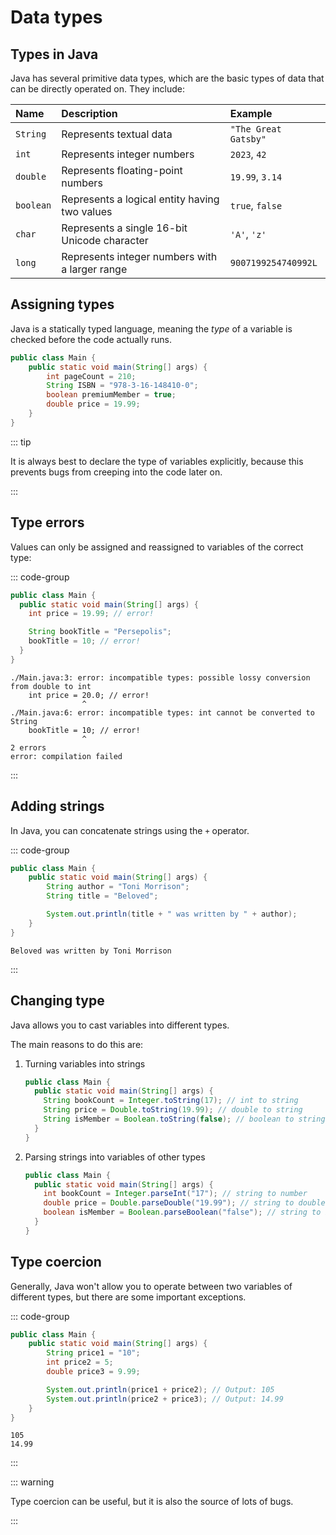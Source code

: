 # Data types

## Types in Java

Java has several primitive data types, which are the basic types of data that
can be directly operated on. They include:

| Name      | Description                                    | Example              |
| :-------- | :--------------------------------------------- | :------------------- |
| `String`  | Represents textual data                        | `"The Great Gatsby"` |
| `int`     | Represents integer numbers                     | `2023`, `42`         |
| `double`  | Represents floating-point numbers              | `19.99`, `3.14`      |
| `boolean` | Represents a logical entity having two values  | `true`, `false`      |
| `char`    | Represents a single 16-bit Unicode character   | `'A'`, `'z'`         |
| `long`    | Represents integer numbers with a larger range | `9007199254740992L`  |

## Assigning types

Java is a statically typed language, meaning the _type_ of a variable is checked
before the code actually runs.

```java
public class Main {
    public static void main(String[] args) {
        int pageCount = 210;
        String ISBN = "978-3-16-148410-0";
        boolean premiumMember = true;
        double price = 19.99;
    }
}
```

::: tip

It is always best to declare the type of variables explicitly, because this
prevents bugs from creeping into the code later on.

:::

## Type errors

Values can only be assigned and reassigned to variables of the correct type:

::: code-group

```java
public class Main {
  public static void main(String[] args) {
    int price = 19.99; // error!

    String bookTitle = "Persepolis";
    bookTitle = 10; // error!
  }
}
```

```[output]
./Main.java:3: error: incompatible types: possible lossy conversion from double to int
    int price = 20.0; // error!
                ^
./Main.java:6: error: incompatible types: int cannot be converted to String
    bookTitle = 10; // error!
                ^
2 errors
error: compilation failed
```

:::

## Adding strings

In Java, you can concatenate strings using the `+` operator.

::: code-group

```java
public class Main {
    public static void main(String[] args) {
        String author = "Toni Morrison";
        String title = "Beloved";

        System.out.println(title + " was written by " + author);
    }
}
```

```[output]
Beloved was written by Toni Morrison
```

:::

## Changing type

Java allows you to cast variables into different types.

The main reasons to do this are:

1. Turning variables into strings

   ```java
   public class Main {
     public static void main(String[] args) {
       String bookCount = Integer.toString(17); // int to string
       String price = Double.toString(19.99); // double to string
       String isMember = Boolean.toString(false); // boolean to string
     }
   }
   ```

2. Parsing strings into variables of other types

   ```java
   public class Main {
     public static void main(String[] args) {
       int bookCount = Integer.parseInt("17"); // string to number
       double price = Double.parseDouble("19.99"); // string to double
       boolean isMember = Boolean.parseBoolean("false"); // string to boolean
     }
   }
   ```

## Type coercion

Generally, Java won't allow you to operate between two variables of different
types, but there are some important exceptions.

::: code-group

```java
public class Main {
    public static void main(String[] args) {
        String price1 = "10";
        int price2 = 5;
        double price3 = 9.99;

        System.out.println(price1 + price2); // Output: 105
        System.out.println(price2 + price3); // Output: 14.99
    }
}
```

```[output]
105
14.99
```

:::

::: warning

Type coercion can be useful, but it is also the source of lots of bugs.

:::

